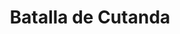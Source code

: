 ﻿---
title: "Batalla de Cutanda"
permalink: periodes_502.html
layout: periode
dataInici: 1120-06-17
sidebar: periodes
pares:
  - 469:
    title: "Reconquista"
    dataInici: "(722)"
    dataFi: "(1492)"

fills:
jocsPrincipals:
jocsEscenaris:
jocsEpoca:
  - title: "La Reconquista: Edad Media S.VIII – XV"
    bggId: 120423
    escenari: "Qutanda"

jocsEpocaEscenaris:
---
